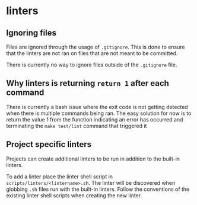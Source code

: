# linters

## Ignoring files

Files are ignored through the usage of `.gitignore`. This is done to ensure that the linters are not ran on files that are not meant to be committed.

There is currently no way to ignore files outside of the `.gitignore` file.

## Why linters is returning `return 1` after each command

There is currently a bash issue where the exit code is not getting detected when there is multiple commands being ran.
The easy solution for now is to return the value 1 from the function indicating an error has occurred and terminating the `make test/lint` command that triggered it

## Project specific linters

Projects can create additional linters to be run in addition to the built-in
linters.

To add a linter place the linter shell script in `scripts/linters/<lintername>.sh`.
The linter will be discovered when globbing `.sh` files run with the built-in
linters. Follow the conventions of the existing linter shell scripts when creating
the new linter.
